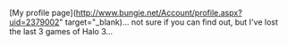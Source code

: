[My profile page](http://www.bungie.net/Account/profile.aspx?uid=2379002" target="_blank)... not sure if you can find out, but I've lost the last 3 games of Halo 3...